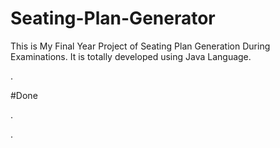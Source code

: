 # Seating-Plan-Generator

This is My Final Year Project of Seating Plan Generation During Examinations. It is totally developed using Java Language.
























































































































































































































.





















































#Done










































































































.




































































































































































































































































































































































































































































































.







































